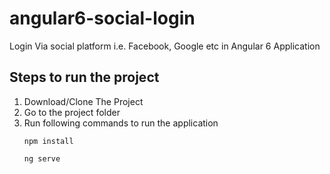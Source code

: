 # angular6-social-login
Login Via social platform i.e. Facebook, Google etc in Angular 6 Application

## Steps to run the project
1. Download/Clone The Project
2. Go to the project folder
3. Run following commands to run the application
      ```
      npm install
      ```
      ```
      ng serve
      ```
      
